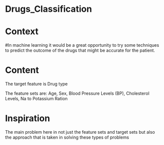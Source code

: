 # Drugs_Classification

# Context
#In machine learning it would be a great opportunity to try some techniques to predict the outcome of the drugs that might be accurate for the patient.

# Content
The target feature is
Drug type


The feature sets are:
Age,
Sex,
Blood Pressure Levels (BP),
Cholesterol Levels,
Na to Potassium Ration

# Inspiration
The main problem here in not just the feature sets and target sets but also the approach that is taken in solving these types of problems
